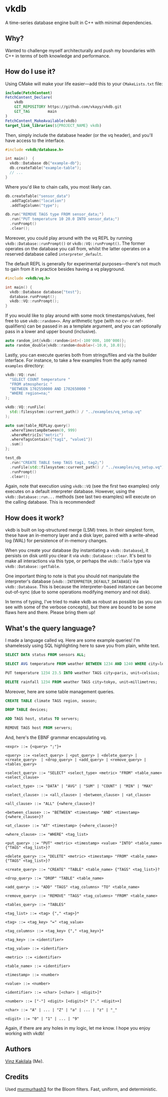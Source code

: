 # vkdb

A time-series database engine built in C++ with minimal dependencies.

## Why?

Wanted to challenge myself architecturally and push my boundaries with C++ in terms of both knowledge and performance.

## How do I use it?

Using CMake will make your life easier—add this to your `CMakeLists.txt` file:

```cmake
include(FetchContent)
FetchContent_Declare(
    vkdb
    GIT_REPOSITORY https://github.com/vkayy/vkdb.git
    GIT_TAG        main
)
FetchContent_MakeAvailable(vkdb)
target_link_libraries(${PROJECT_NAME} vkdb)
```

Then, simply include the database header (or the vq header), and you'll have access to the interface.

```cpp
#include <vkdb/database.h>

int main()  {
  vkdb::Database db{"example-db"};
  db.createTable("example-table");
  // ...
}
```

Where you'd like to chain calls, you most likely can.

```cpp
db.createTable("sensor_data")
  .addTagColumn("location")
  .addTagColumn("type");

db.run("REMOVE TAGS type FROM sensor_data;")
  .run("PUT temperature 10 20.0 INTO sensor_data;")
  .runPrompt()
  .clear();
```

Moreover, you could play around with the vq REPL by running `vkdb::Database::runPrompt()` or `vkdb::VQ::runPrompt()`. The former operates on the database you call from, whilst the latter operates on a reserved database called `interpreter_default`.

The default REPL is generally for experimental purposes—there's not much to gain from it in practice besides having a vq playground.

```cpp
#include <vkdb/vq.h>

int main() {
  vkdb::Database database{"test"};
  database.runPrompt();
  vkdb::VQ::runPrompt();
}
```

If you would like to play around with some mock timestamps/values, feel free to use `vkdb::random<>`. Any arithmetic type (with no cv- or ref-qualifiers) can be passed in as a template argument, and you can optionally pass in a lower and upper bound (inclusive).

```cpp
auto random_int{vkdb::random<int>(-100'000, 100'000)};
auto random_double{vkdb::random<double>(-10.0, 10.0)};
```

Lastly, you can execute queries both from strings/files and via the builder interface. For instance, to take a few examples from the aptly named `examples` directory:

```cpp
vkdb::VQ::run(
  "SELECT COUNT temperature "
  "FROM atmospheric "
  "BETWEEN 1702550000 AND 1702650000 "
  "WHERE region=na;"
);

vkdb::VQ::runFile(
  std::filesystem::current_path() / "../examples/vq_setup.vq"
);

auto sum{table_REPLay.query()
  .whereTimestampBetween(0, 999)
  .whereMetricIs("metric")
  .whereTagsContain({"tag1", "value1"})
  .sum()
};

test_db
  .run("CREATE TABLE temp TAGS tag1, tag2;")
  .runFile(std::filesystem::current_path() / "../examples/vq_setup.vq")
  .runPrompt()
  .clear();
```

Again, note that execution using `vkdb::VQ` (see the first two examples) only executes on a default interpreter database. However, using the `vkdb::Database::run...` methods (see last two examples) will execute on the calling database. This is recommended!

## How does it work?

vkdb is built on log-structured merge (LSM) trees. In their simplest form, these have an in-memory layer and a disk layer, paired with a write-ahead log (WAL) for persistence of in-memory changes.

When you create your database (by instantiating a `vkdb::Database`), it persists on disk until you clear it via `vkdb::Database::clear`. It's best to make all interactions via this type, or perhaps the `vkdb::Table` type via `vkdb::Database::getTable`.

One important thing to note is that you should not manipulate the interpreter's database (`vkdb::INTERPRETER_DEFAULT_DATABASE`) via `vkdb::Database`. This is because the interpreter-based instance can become out-of-sync (due to some operations modifying memory and not disk).

In terms of typing, I've tried to make vkdb as robust as possible (as you can see with some of the verbose concepts), but there are bound to be some flaws here and there. Please bring them up!

## What's the query language?

I made a language called vq. Here are some example queries! I'm shamelessly using SQL highlighting here to save you from plain, white text.

```sql
SELECT DATA status FROM sensors ALL;

SELECT AVG temperature FROM weather BETWEEN 1234 AND 1240 WHERE city=london, unit=celsius;

PUT temperature 1234 23.5 INTO weather TAGS city=paris, unit=celsius;

DELETE rainfall 1234 FROM weather TAGS city=tokyo, unit=millimetres;
```

Moreover, here are some table management queries.

```sql
CREATE TABLE climate TAGS region, season;

DROP TABLE devices;

ADD TAGS host, status TO servers;

REMOVE TAGS host FROM servers;
```

And, here's the EBNF grammar encapsulating vq.

```bnf
<expr> ::= {<query> ";"}+

<query> ::= <select_query> | <put_query> | <delete_query> | <create_query>  | <drop_query> | <add_query> | <remove_query> | <tables_query>

<select_query> ::= "SELECT" <select_type> <metric> "FROM" <table_name> <select_clause>

<select_type> ::= "DATA" | "AVG" | "SUM" | "COUNT" | "MIN" | "MAX"

<select_clause> ::= <all_clause> | <between_clause> | <at_clause>

<all_clause> ::= "ALL" {<where_clause>}?

<between_clause> ::= "BETWEEN" <timestamp> "AND" <timestamp> {<where_clause>}?

<at_clause> ::= "AT" <timestamp> {<where_clause>}?

<where_clause> ::= "WHERE" <tag_list>

<put_query> ::= "PUT" <metric> <timestamp> <value> "INTO" <table_name> {"TAGS" <tag_list>}?

<delete_query> ::= "DELETE" <metric> <timestamp> "FROM" <table_name> {"TAGS" <tag_list>}?

<create_query> ::= "CREATE" "TABLE" <table_name> {"TAGS" <tag_list>}?

<drop_query> ::= "DROP" "TABLE" <table_name>

<add_query> ::= "ADD" "TAGS" <tag_columns> "TO" <table_name>

<remove_query> ::= "REMOVE" "TAGS" <tag_columns> "FROM" <table_name>

<tables_query> ::= "TABLES"

<tag_list> ::= <tag> {"," <tag>}*

<tag> ::= <tag_key> "=" <tag_value>

<tag_columns> ::= <tag_key> {"," <tag_key>}*

<tag_key> ::= <identifier>

<tag_value> ::= <identifier>

<metric> ::= <identifier>

<table_name> ::= <identifier>

<timestamp> ::= <number>

<value> ::= <number>

<identifier> ::= <char> [<char> | <digit>]*

<number> ::= ["-"] <digit> [<digit>]* ["." <digit>+]

<char> ::= "A" | ... | "Z" | "a" | ... | "z" | "_"

<digit> ::= "0" | "1" | ... | "9"
```

Again, if there are any holes in my logic, let me know. I hope you enjoy working with vkdb!

## Authors

[Vinz Kakilala](https://linkedin.com/in/vinzkakilala) (Me).

## Credits

Used [murmurhash3](https://github.com/aappleby/smhasher/blob/master/src/MurmurHash3.cpp) for the Bloom filters. Fast, uniform, and deterministic.
